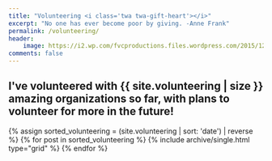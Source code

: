 ```yaml
---
title: "Volunteering <i class='twa twa-gift-heart'></i>"
excerpt: "No one has ever become poor by giving. -Anne Frank"
permalink: /volunteering/
header:
    image: https://i2.wp.com/fvcproductions.files.wordpress.com/2015/12/img_2021.jpg
comments: false
---
```


## I've volunteered with {{ site.volunteering | size }} amazing organizations so far, with plans to volunteer for more in the future!

<div class="grid__wrapper">
    {% assign sorted_volunteering = (site.volunteering | sort: 'date') | reverse %}
    {% for post in sorted_volunteering %}
        {% include archive/single.html type="grid" %}
    {% endfor %}
</div>